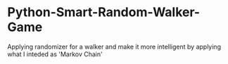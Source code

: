 # Python-Smart-Random-Walker-Game
Applying randomizer for a walker and make it more intelligent by applying what I inteded as 'Markov Chain'
